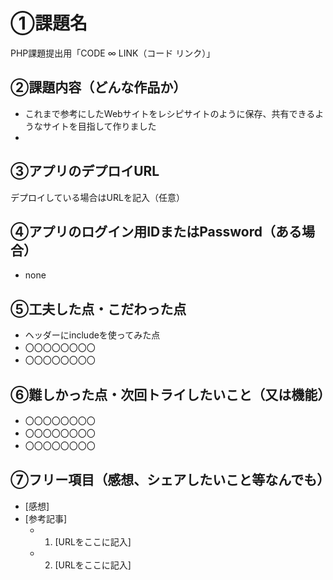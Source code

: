 # ①課題名
PHP課題提出用「CODE ∞ LINK（コード リンク）」

## ②課題内容（どんな作品か）
- これまで参考にしたWebサイトをレシピサイトのように保存、共有できるようなサイトを目指して作りました
- 

## ③アプリのデプロイURL
デプロイしている場合はURLを記入（任意）

## ④アプリのログイン用IDまたはPassword（ある場合）
- none

## ⑤工夫した点・こだわった点
- ヘッダーにincludeを使ってみた点
- 〇〇〇〇〇〇〇〇
- 〇〇〇〇〇〇〇〇

## ⑥難しかった点・次回トライしたいこと（又は機能）
- 〇〇〇〇〇〇〇〇
- 〇〇〇〇〇〇〇〇
- 〇〇〇〇〇〇〇〇

## ⑦フリー項目（感想、シェアしたいこと等なんでも）
- [感想]
- [参考記事]
  - 1. [URLをここに記入]
  - 2. [URLをここに記入]